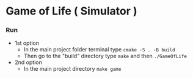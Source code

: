 # Game of Life ( Simulator )

### Run  
* 1st option
  * In the main project folder terminal type ``` cmake -S . -B build ```
  * Then go to the "build" directory type ``` make ``` and then ``` ./GameOfLife ```
* 2nd option
  * In the main project directory ``` make game ```

